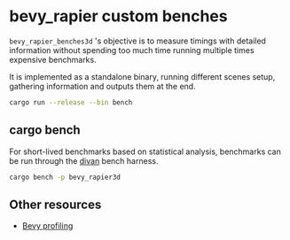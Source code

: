 # bevy_rapier custom benches

`bevy_rapier_benches3d` 's objective is to measure timings with detailed information
without spending too much time running multiple times expensive benchmarks.

It is implemented as a standalone binary, running different scenes setup, gathering information
and outputs them at the end.

```sh
cargo run --release --bin bench
```

## cargo bench

For short-lived benchmarks based on statistical analysis,
benchmarks can be run through the [divan](https://github.com/nvzqz/divan) bench harness.

```sh
cargo bench -p bevy_rapier3d
```

## Other resources

- [Bevy profiling](https://github.com/bevyengine/bevy/blob/main/docs/profiling.md)
